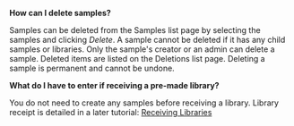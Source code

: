 **How can I delete samples?**

Samples can be deleted from the Samples list page by selecting the samples and clicking _Delete_. A
sample cannot be deleted if it has any child samples or libraries. Only the sample's creator or an
admin can delete a sample. Deleted items are listed on the Deletions list page. Deleting a sample is
permanent and cannot be undone.

**What do I have to enter if receiving a pre-made library?**
 
You do not need to create any samples before receiving a library. Library receipt is detailed in a later
tutorial: [Receiving Libraries](3-0-libraries#receipt)